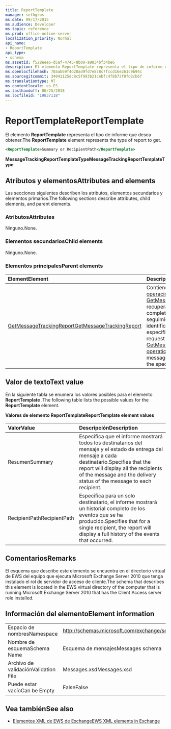 ```yaml
---
title: ReportTemplate
manager: sethgros
ms.date: 09/17/2015
ms.audience: Developer
ms.topic: reference
ms.prod: office-online-server
localization_priority: Normal
api_name:
- ReportTemplate
api_type:
- schema
ms.assetid: f528eee6-d5af-4745-8b00-a9834bf34be6
description: El elemento ReportTemplate representa el tipo de informe que desea obtener.
ms.openlocfilehash: 70aab69f4d20ad9fd7e878c7fccd16e261c9b94c
ms.sourcegitcommit: 34041125dc8c5f993b21cebfc4f8b72f0fd2cb6f
ms.translationtype: MT
ms.contentlocale: es-ES
ms.lasthandoff: 06/25/2018
ms.locfileid: "19837118"
---
```

# <a name="reporttemplate"></a><span data-ttu-id="4a211-103">ReportTemplate</span><span class="sxs-lookup"><span data-stu-id="4a211-103">ReportTemplate</span></span>

<span data-ttu-id="4a211-104">El elemento **ReportTemplate** representa el tipo de informe que desea obtener.</span><span class="sxs-lookup"><span data-stu-id="4a211-104">The **ReportTemplate** element represents the type of report to get.</span></span> 
  
```xml
<ReportTemplate>Summary or RecipientPath</ReportTemplate>
```

 <span data-ttu-id="4a211-105">**MessageTrackingReportTemplateType**</span><span class="sxs-lookup"><span data-stu-id="4a211-105">**MessageTrackingReportTemplateType**</span></span>
## <a name="attributes-and-elements"></a><span data-ttu-id="4a211-106">Atributos y elementos</span><span class="sxs-lookup"><span data-stu-id="4a211-106">Attributes and elements</span></span>

<span data-ttu-id="4a211-107">Las secciones siguientes describen los atributos, elementos secundarios y elementos primarios.</span><span class="sxs-lookup"><span data-stu-id="4a211-107">The following sections describe attributes, child elements, and parent elements.</span></span>
  
### <a name="attributes"></a><span data-ttu-id="4a211-108">Atributos</span><span class="sxs-lookup"><span data-stu-id="4a211-108">Attributes</span></span>

<span data-ttu-id="4a211-109">Ninguno.</span><span class="sxs-lookup"><span data-stu-id="4a211-109">None.</span></span>
  
### <a name="child-elements"></a><span data-ttu-id="4a211-110">Elementos secundarios</span><span class="sxs-lookup"><span data-stu-id="4a211-110">Child elements</span></span>

<span data-ttu-id="4a211-111">Ninguno.</span><span class="sxs-lookup"><span data-stu-id="4a211-111">None.</span></span>
  
### <a name="parent-elements"></a><span data-ttu-id="4a211-112">Elementos principales</span><span class="sxs-lookup"><span data-stu-id="4a211-112">Parent elements</span></span>

|<span data-ttu-id="4a211-113">**Element**</span><span class="sxs-lookup"><span data-stu-id="4a211-113">**Element**</span></span>|<span data-ttu-id="4a211-114">**Descripción**</span><span class="sxs-lookup"><span data-stu-id="4a211-114">**Description**</span></span>|
|:-----|:-----|
|[<span data-ttu-id="4a211-115">GetMessageTrackingReport</span><span class="sxs-lookup"><span data-stu-id="4a211-115">GetMessageTrackingReport</span></span>](getmessagetrackingreport.md) <br/> |<span data-ttu-id="4a211-116">Contiene la solicitud para la [operación de GetMessageTrackingReport](getmessagetrackingreport-operation.md) recuperar el mensaje completo informe de seguimiento para el identificador especificado.</span><span class="sxs-lookup"><span data-stu-id="4a211-116">Contains the request for the [GetMessageTrackingReport operation](getmessagetrackingreport-operation.md) to retrieve the full message tracking report for the specified ID.</span></span>  <br/> |
   
## <a name="text-value"></a><span data-ttu-id="4a211-117">Valor de texto</span><span class="sxs-lookup"><span data-stu-id="4a211-117">Text value</span></span>

<span data-ttu-id="4a211-118">En la siguiente tabla se enumera los valores posibles para el elemento **ReportTemplate** .</span><span class="sxs-lookup"><span data-stu-id="4a211-118">The following table lists the possible values for the **ReportTemplate** element.</span></span> 
  
<span data-ttu-id="4a211-119">**Valores de elemento ReportTemplate**</span><span class="sxs-lookup"><span data-stu-id="4a211-119">**ReportTemplate element values**</span></span>

|<span data-ttu-id="4a211-120">**Valor**</span><span class="sxs-lookup"><span data-stu-id="4a211-120">**Value**</span></span>|<span data-ttu-id="4a211-121">**Descripción**</span><span class="sxs-lookup"><span data-stu-id="4a211-121">**Description**</span></span>|
|:-----|:-----|
|<span data-ttu-id="4a211-122">Resumen</span><span class="sxs-lookup"><span data-stu-id="4a211-122">Summary</span></span>  <br/> |<span data-ttu-id="4a211-123">Especifica que el informe mostrará todos los destinatarios del mensaje y el estado de entrega del mensaje a cada destinatario.</span><span class="sxs-lookup"><span data-stu-id="4a211-123">Specifies that the report will display all the recipients of the message and the delivery status of the message to each recipient.</span></span>  <br/> |
|<span data-ttu-id="4a211-124">RecipientPath</span><span class="sxs-lookup"><span data-stu-id="4a211-124">RecipientPath</span></span>  <br/> |<span data-ttu-id="4a211-125">Especifica para un solo destinatario, el informe mostrará un historial completo de los eventos que se ha producido.</span><span class="sxs-lookup"><span data-stu-id="4a211-125">Specifies that for a single recipient, the report will display a full history of the events that occurred.</span></span>  <br/> |
   
## <a name="remarks"></a><span data-ttu-id="4a211-126">Comentarios</span><span class="sxs-lookup"><span data-stu-id="4a211-126">Remarks</span></span>

<span data-ttu-id="4a211-127">El esquema que describe este elemento se encuentra en el directorio virtual de EWS del equipo que ejecuta Microsoft Exchange Server 2010 que tenga instalado el rol de servidor de acceso de cliente.</span><span class="sxs-lookup"><span data-stu-id="4a211-127">The schema that describes this element is located in the EWS virtual directory of the computer that is running Microsoft Exchange Server 2010 that has the Client Access server role installed.</span></span>
  
## <a name="element-information"></a><span data-ttu-id="4a211-128">Información del elemento</span><span class="sxs-lookup"><span data-stu-id="4a211-128">Element information</span></span>

|||
|:-----|:-----|
|<span data-ttu-id="4a211-129">Espacio de nombres</span><span class="sxs-lookup"><span data-stu-id="4a211-129">Namespace</span></span>  <br/> |http://schemas.microsoft.com/exchange/services/2006/messages  <br/> |
|<span data-ttu-id="4a211-130">Nombre de esquema</span><span class="sxs-lookup"><span data-stu-id="4a211-130">Schema Name</span></span>  <br/> |<span data-ttu-id="4a211-131">Esquema de mensajes</span><span class="sxs-lookup"><span data-stu-id="4a211-131">Messages schema</span></span>  <br/> |
|<span data-ttu-id="4a211-132">Archivo de validación</span><span class="sxs-lookup"><span data-stu-id="4a211-132">Validation File</span></span>  <br/> |<span data-ttu-id="4a211-133">Messages.xsd</span><span class="sxs-lookup"><span data-stu-id="4a211-133">Messages.xsd</span></span>  <br/> |
|<span data-ttu-id="4a211-134">Puede estar vacío</span><span class="sxs-lookup"><span data-stu-id="4a211-134">Can be Empty</span></span>  <br/> |<span data-ttu-id="4a211-135">False</span><span class="sxs-lookup"><span data-stu-id="4a211-135">False</span></span>  <br/> |
   
## <a name="see-also"></a><span data-ttu-id="4a211-136">Vea también</span><span class="sxs-lookup"><span data-stu-id="4a211-136">See also</span></span>



- [<span data-ttu-id="4a211-137">Elementos XML de EWS de Exchange</span><span class="sxs-lookup"><span data-stu-id="4a211-137">EWS XML elements in Exchange</span></span>](ews-xml-elements-in-exchange.md)

